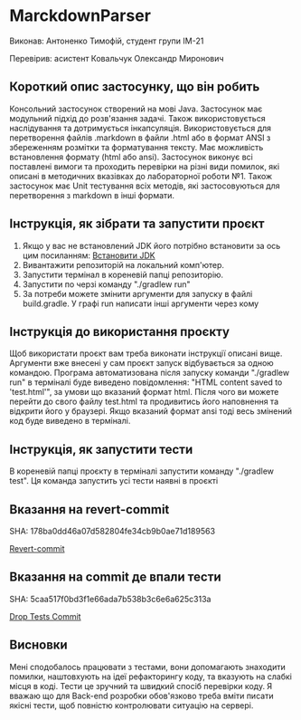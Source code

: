 # MarckdownParser

Виконав: Антоненко Тимофій, студент групи ІМ-21

Перевірив: асистент Ковальчук Олександр Миронович

## Короткий опис застосунку, що він робить

Консольний застосунок створений на мові Java. 
Застосунок має модульний підхід до розв'язання задачі. 
Також використовується наслідування та дотримується інкапсуляція.
Використовується для перетворення файлів .markdown в файли .html або в формат ANSI 
з збереженням розмітки та форматування тексту. Має можливість встановлення формату (html або ansi).
Застосунок виконує всі поставлені вимоги та проходить перевірки на різні види помилок,
які описані в методичних вказівках до лабораторної роботи №1. 
Також застосунок має Unit тестування всіх методів, які застосовуються 
для перетворення з markdown в інші формати.

## Інструкція, як зібрати та запустити проєкт

1. Якщо у вас не встановлений JDK його потрібно встановити за ось цим посиланням: 
<a name="jdk" href="https://www.oracle.com/java/technologies/javase/jdk21-archive-downloads.html">Встановити JDK</a>
2. Вивантажити репозиторій на локальний комп'ютер.
3. Запустити термінал в кореневій папці репозиторію.
4. Запустити по черзі команду "./gradlew run"
5. За потреби можете змінити аргументи для запуску в файлі build.gradle. 
У графі run написати інші аргументи через кому

## Інструкція до використання проєкту

Щоб використати проєкт вам треба виконати інструкції описані вище. 
Аргументи вже внесені у сам проєкт запуск відбувається за одною командою.
Програма автоматизована після запуску команди "./gradlew run" в 
терміналі буде виведено повідомлення: "HTML content saved to 'test.html'", 
за умови що вказаний формат html. Після чого ви можете перейти до свого файлу 
test.html та продивитись його наповнення та відкрити його у браузері. 
Якщо вказаний формат ansi тоді весь змінений код буде виведено в терміналі.

## Інструкція, як запустити тести
В кореневій папці проєкту в терміналі запустити команду "./gradlew test". 
Ця команда запустить усі тести наявні в проєкті

## Вказання на revert-commit

SHA: 178ba0dd46a07d582804fe34cb9b0ae71d189563

<a name="revert" href="https://github.com/AntonenkoTymofii/MarckdownParser/commit/178ba0dd46a07d582804fe34cb9b0ae71d189563">Revert-commit</a>

## Вказання на commit де впали тести

SHA: 5caa517f0bd3f1e66ada7b538b3c6e6a625c313a

<a name="drop" href="https://github.com/AntonenkoTymofii/MarckdownParser/commit/5caa517f0bd3f1e66ada7b538b3c6e6a625c313a">Drop Tests Commit</a>

## Висновки

Мені сподобалось працювати з тестами, вони допомагають знаходити помилки, 
наштовхують на ідеї рефакторингу коду, та вказують на слабкі місця в коді.
Тести це зручний та швидкий спосіб перевірки коду. 
Я вважаю що для Back-end розробки обов'язково треба вміти писати якісні тести, 
щоб повністю контролювати ситуацію на сервері.